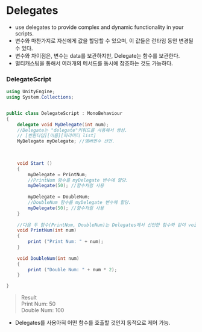 Delegates
=========
- use delegates to provide complex and dynamic functionality in your scripts.
- 변수와 마찬가지로 자신에게 값을 할당할 수 있으며, 이 값들은 런타임 동안 변경될 수 있다.
- 변수와 차이점은, 변수는 data를 보관하지만, Delegate는 함수를 보관한다.
- 멀티캐스팅을 통해서 여러개의 메서드를 동시에 참조하는 것도 가능하다.

### DelegateScript
```c#
using UnityEngine;
using System.Collections;


public class DelegateScript : MonoBehaviour 
{   
    delegate void MyDelegate(int num);
    //Delegate는 "delegate"키워드를 사용해서 생성.
    // [반환타입][이름][파라미터 list]
    MyDelegate myDelegate; //멤버변수 선언.
    
    

    void Start () 
    {
        myDelegate = PrintNum;
        //PrintNum 함수를 myDelegate 변수에 할당.
        myDelegate(50); //함수처럼 사용
        
        myDelegate = DoubleNum;
        //DoubleNum 함수를 myDelegate 변수에 할당.
        myDelegate(50); //함수처럼 사용
    }
    
    //다음 두 함수(PrintNum, DoubleNum)는 Delegates에서 선언한 함수와 같이 void 타입이며 단일 정수 파라미터를 가진다.
    void PrintNum(int num)
    {
        print ("Print Num: " + num);
    }
    
    void DoubleNum(int num)
    {
        print ("Double Num: " + num * 2);
    }

}
```

> Result\
Print Num: 50\
Double Num: 100
- Delegates를 사용아혀 어떤 함수를 호출할 것인지 동적으로 제어 가능.
